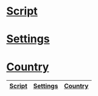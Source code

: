 # [Script](https://github.com/FarhadElahi/CF/blob/main/Info/Script.md)
# [Settings](https://github.com/FarhadElahi/CF/blob/main/Info/Settings.md)
# [Country](https://github.com/FarhadElahi/CF/blob/main/Info/Country.md)




| **[Script](https://github.com/FarhadElahi/CF/blob/main/Info/Script.md)** | **[Settings](https://github.com/FarhadElahi/CF/blob/main/Info/Settings.md)** | **[Country](https://github.com/FarhadElahi/CF/blob/main/Info/Country.md)**
|----------------------------------------------------------------------------------------------------------------------|------------------------------------------------------------------------------------------------------------------------------|---------------------------------------------------------------------------------------------------------------------------|
